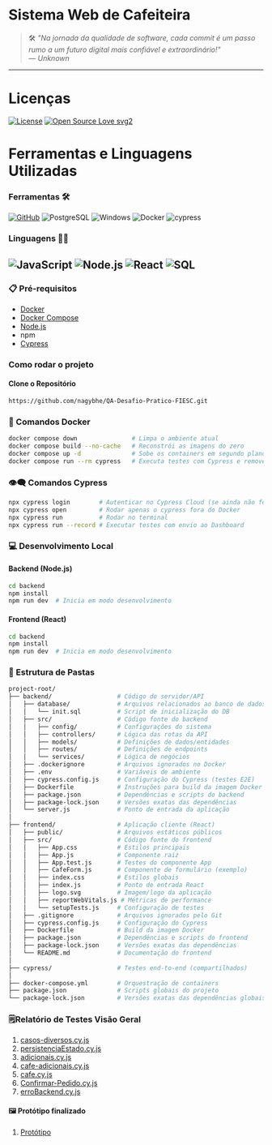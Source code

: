 # Sistema Web de Cafeiteira 

> 🛠️ *"Na jornada da qualidade de software, cada commit é um passo rumo a um futuro digital mais confiável e extraordinário!"*  
> ― *Unknown*
---
# Licenças
[![License](https://img.shields.io/badge/License-Apache%202.0-yellowgreen.svg)](https://opensource.org/licenses/Apache-2.0) [![Open Source Love svg2](https://badges.frapsoft.com/os/v2/open-source.svg?v=103)](https://github.com/ellerbrock/open-source-badges)
# Ferramentas e Linguagens Utilizadas
### Ferramentas 🛠️
[![GitHub](https://img.shields.io/badge/GitHub-100000?style=for-the-badge&logo=github&logoColor=white)](https://github.com/SEUUSERNAME) ![PostgreSQL](https://img.shields.io/badge/PostgreSQL-000?style=for-the-badge&logo=postgresql) ![Windows](https://img.shields.io/badge/Windows-000?style=for-the-badge&logo=windows&logoColor=2CA5E0) ![Docker](https://img.shields.io/badge/docker-%230db7ed.svg?style=for-the-badge&logo=docker&logoColor=white) ![cypress](https://img.shields.io/badge/-cypress-%23E5E5E5?style=for-the-badge&logo=cypress&logoColor=058a5e)

### Linguagens 👩‍💻

![JavaScript](https://img.shields.io/badge/JavaScript-F7DF1E?style=for-the-badge&logo=javascript&logoColor=black)
![Node.js](https://img.shields.io/badge/Node.js-339933?style=for-the-badge&logo=nodedotjs&logoColor=white)
![React](https://img.shields.io/badge/React-61DAFB?style=for-the-badge&logo=react&logoColor=white)
![SQL](https://img.shields.io/badge/SQL-336791?style=for-the-badge&logo=amazon-dynamodb&logoColor=white)
---
### 📋 Pré-requisitos
- [Docker](https://www.docker.com/)
- [Docker Compose](https://docs.docker.com/compose/)
- [Node.js](https://nodejs.org/en/download)
- npm
- [Cypress](https://www.cypress.io/install)

### Como rodar o projeto
#### Clone o Repositório
```bash
https://github.com/nagybhe/QA-Desafio-Pratico-FIESC.git
```

### 🐳 Comandos Docker
```bash
docker compose down               # Limpa o ambiente atual
docker compose build --no-cache   # Reconstrói as imagens do zero
docker compose up -d              # Sobe os containers em segundo plano
docker compose run --rm cypress   # Executa testes com Cypress e remove o container depois
```
### 👁️‍🗨️ Comandos Cypress
```bash
npx cypress login        # Autenticar no Cypress Cloud (se ainda não fez)
npx cypress open         # Rodar apenas o cypress fora do Docker
npx cypress run          # Rodar no terminal
npx cypress run --record # Executar testes com envio ao Dashboard
```

### 💻 Desenvolvimento Local
#### Backend (Node.js)
```bash
cd backend
npm install
npm run dev  # Inicia em modo desenvolvimento
```
#### Frontend (React)
```bash
cd backend
npm install
npm run dev  # Inicia em modo desenvolvimento
```
### 📂 Estrutura de Pastas
```bash
project-root/
├── backend/                  # Código do servidor/API
│   ├── database/             # Arquivos relacionados ao banco de dados
│   │   └── init.sql          # Script de inicialização do DB
│   ├── src/                  # Código fonte do backend
│   │   ├── config/           # Configurações do sistema
│   │   ├── controllers/      # Lógica das rotas da API
│   │   ├── models/           # Definições de dados/entidades
│   │   ├── routes/           # Definições de endpoints
│   │   └── services/         # Lógica de negócios
│   ├── .dockerignore         # Arquivos ignorados no Docker
│   ├── .env                  # Variáveis de ambiente
│   ├── cypress.config.js     # Configuração do Cypress (testes E2E)
│   ├── Dockerfile            # Instruções para build da imagem Docker
│   ├── package.json          # Dependências e scripts do backend
│   ├── package-lock.json     # Versões exatas das dependências
│   └── server.js             # Ponto de entrada da aplicação
│
├── frontend/                 # Aplicação cliente (React)
│   ├── public/               # Arquivos estáticos públicos
│   ├── src/                  # Código fonte do frontend
│   │   ├── App.css           # Estilos principais
│   │   ├── App.js            # Componente raiz
│   │   ├── App.test.js       # Testes do componente App
│   │   ├── CafeForm.js       # Componente de formulário (exemplo)
│   │   ├── index.css         # Estilos globais
│   │   ├── index.js          # Ponto de entrada React
│   │   ├── logo.svg          # Imagem/logo da aplicação
│   │   ├── reportWebVitals.js # Métricas de performance
│   │   └── setupTests.js     # Configuração de testes
│   ├── .gitignore            # Arquivos ignorados pelo Git
│   ├── cypress.config.js     # Configuração do Cypress
│   ├── Dockerfile            # Build da imagem Docker
│   ├── package.json          # Dependências e scripts do frontend
│   ├── package-lock.json     # Versões exatas das dependências
│   └── README.md             # Documentação do frontend
│
├── cypress/                  # Testes end-to-end (compartilhados)
│
├── docker-compose.yml        # Orquestração de containers
├── package.json              # Scripts globais do projeto
└── package-lock.json         # Versões exatas das dependências globais
```
### 🗒️Relatório de Testes Visão Geral
1. [casos-diversos.cy.js](https://prnt.sc/VYOBU48hKF-I)
2. [persistenciaEstado.cy.js](https://prnt.sc/oP99zvoJPrYy)
3. [adicionais.cy.js](https://prnt.sc/TGGMsvJD6A7c)
4. [cafe-adicionais.cy.js](https://prnt.sc/ypzeROxnNEsn)
5. [cafe.cy.js](https://prnt.sc/ZtUW8oYstJF7)
6. [Confirmar-Pedido.cy.js](https://prnt.sc/EZsuBYnu63IN)
7. [erroBackend.cy.js](https://prnt.sc/Qq2dkPDrz95-)

#### 🖼️ Protótipo finalizado
1. [Protótipo](https://prnt.sc/mcNHOs7vKsrd)